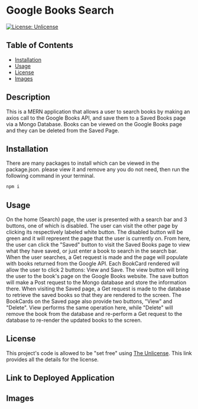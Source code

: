 # Google Books Search

[![License: Unlicense](https://img.shields.io/badge/license-Unlicense-blue.svg)](http://unlicense.org/)

## Table of Contents

* [Installation](#installation)
* [Usage](#usage)
* [License](#license)
* [Images](#Images)

## Description
This is a MERN application that allows a user to search books by making an axios call to the Google Books API, and save them to a Saved Books page via a Mongo Database. Books can be viewed on the Google Books page and they can be deleted from the Saved Page.

## Installation
There are many packages to install which can be viewed in the package.json.  please view it and remove any you do not need, then run the following command in your terminal.
```bash
npm i
```

## Usage 
On the home (Search) page, the user is presented with a search bar and 3 buttons, one of which is disabled. The user can visit the other page by clicking its respectively labeled white button. The disabled button will be green and it will represent the page that the user is currently on. From here, the user can click the "Saved" button to visit the Saved Books page to view what they have saved, or just enter a book to search in the search bar. When the user searches, a Get request is made and the page will populate with books returned from the Google API. Each BookCard rendered will allow the user to click 2 buttons: View and Save. The view button will bring the user to the book's page on the Google Books website. The save button will make a Post request to the Mongo database and store the information there. When visiting the Saved page, a Get request is made to the database to retrieve the saved books so that they are rendered to the screen. The BookCards on the Saved page also provide two buttons, "View" and "Delete". View performs the same operation here, while "Delete" will remove the book from the database and re-perform a Get request to the database to re-render the updated books to the screen.

## License

This project's code is allowed to be "set free" using [The Unlicense](https://unlicense.org/).  This link provides all the details for the license.

## Link to Deployed Application

## Images

